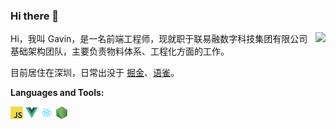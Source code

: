 ### Hi there 👋

<img align="right" src="https://github-readme-stats.vercel.app/api?username=GYunZhi&show_icons=true&icon_color=58a6ff&text_color=333333&bg_color=ffffff&hide_title=true" />

Hi，我叫 Gavin，是一名前端工程师，现就职于联易融数字科技集团有限公司基础架构团队，主要负责物料体系、工程化方面的工作。

目前居住在深圳，日常出没于 [掘金](https://juejin.cn/user/1943592289184045)、[语雀](https://www.yuque.com/gongyz)。

**Languages and Tools:**

<code><img height="20" src="https://raw.githubusercontent.com/github/explore/main/topics/javascript/javascript.png"></code>
<code><img height="20" src="https://raw.githubusercontent.com/github/explore/main/topics/vue/vue.png"></code>
<code><img height="20" src="https://raw.githubusercontent.com/github/explore/main/topics/react/react.png"></code>
<code><img height="20" src="https://raw.githubusercontent.com/github/explore/main/topics/nodejs/nodejs.png"></code>
